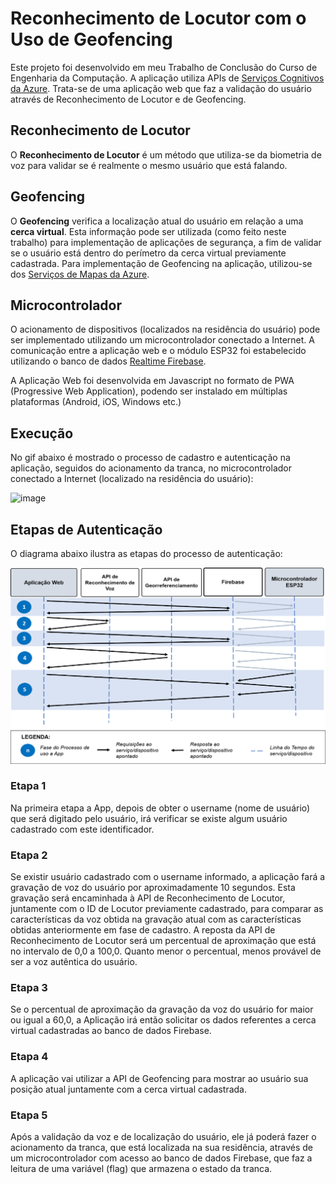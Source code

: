 # Reconhecimento de Locutor com o Uso de Geofencing
Este projeto foi desenvolvido em meu Trabalho de Conclusão do Curso de Engenharia da Computação. A aplicação utiliza  APIs de [Serviços Cognitivos da Azure](https://azure.microsoft.com/pt-br/services/cognitive-services). Trata-se de uma aplicação web que faz a validação do usuário através de Reconhecimento de Locutor e de Geofencing. 


## Reconhecimento de Locutor
O **Reconhecimento de Locutor** é um método que utiliza-se da biometria de voz para validar se é realmente o mesmo usuário que está falando.

## Geofencing
O **Geofencing** verifica a localização atual do usuário em relação a uma **cerca virtual**. Esta informação pode ser utilizada (como feito neste trabalho) para implementação de aplicações de segurança, a fim de validar se o usuário está dentro do perímetro da cerca virtual previamente cadastrada. Para implementação de Geofencing na aplicação, utilizou-se dos [Serviços de Mapas da Azure](https://azure.microsoft.com/pt-br/services/azure-maps/).

## Microcontrolador
O acionamento de dispositivos (localizados na residência do usuário) pode ser implementado utilizando um microcontrolador conectado a Internet. A comunicação entre a aplicação web e o módulo ESP32 foi estabelecido utilizando o banco de dados [Realtime Firebase](https://firebase.google.com/products/realtime-database?gclid=CjwKCAjwuvmHBhAxEiwAWAYj-CKdnc_oHpVE-l0jnFZvwkYQkT2qH5Ulv53RORnRNONsAbz7KmckbBoCjaEQAvD_BwE&gclsrc=aw.ds).


A Aplicação Web foi desenvolvida em Javascript no formato de PWA (Progressive Web Application), podendo ser instalado em múltiplas plataformas (Android, iOS, Windows etc.)

## Execução
No gif abaixo é mostrado o processo de cadastro e autenticação na aplicação, seguidos do acionamento da tranca, no microcontrolador conectado a Internet (localizado na residência do usuário):

![image](https://drive.google.com/uc?export=view&id=/1fA6FjqCZeKfbvPcUNORcDDX_ehUqi-kG)

## Etapas de Autenticação
O diagrama abaixo ilustra as etapas do processo de autenticação:

![](/assets/auth-steps.png)

### Etapa 1
Na primeira etapa a App, depois de obter o username (nome de usuário) que será digitado pelo usuário, irá verificar se existe algum usuário cadastrado com este identificador.

### Etapa 2
Se existir usuário cadastrado com o username informado, a aplicação fará a gravação de voz do usuário por aproximadamente 10 segundos. Esta gravação será encaminhada à API de Reconhecimento de Locutor, juntamente com o ID de Locutor previamente cadastrado, para comparar as características da voz obtida na gravação atual com as características obtidas anteriormente em fase de cadastro. A reposta da API de Reconhecimento de Locutor será um percentual de aproximação que está no intervalo de 0,0 a 100,0. Quanto menor o percentual, menos provável de ser a voz autêntica do usuário.

### Etapa 3
Se o percentual de aproximação da gravação da voz do usuário for maior ou igual a 60,0, a Aplicação irá então solicitar os dados referentes a cerca virtual cadastradas ao banco de dados Firebase.

### Etapa 4
A aplicação vai utilizar a API de Geofencing para mostrar ao usuário sua posição atual juntamente com a cerca virtual cadastrada.

### Etapa 5
Após a validação da voz e de localização do usuário, ele já poderá fazer o acionamento da tranca, que está localizada na sua residência, através de um microcontrolador com acesso ao banco de dados Firebase, que faz a leitura de uma variável (flag) que armazena o estado da tranca.

